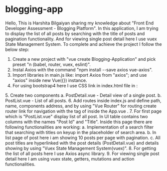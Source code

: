 # blogging-app
Hello, 
  This is Harshita Bilgaiyan sharing my knowledge about "Front End Developer Assessment - Blogging Platform". In this application, I am trying to display the list of all posts by searching with the title of posts and pagination functionality. And for viewing single post detail here I use vuex State Management System. To complete and achieve the project I follow the below step:

1. Create a new project with "vue create Blogging-Application" and pick preset "n (babel, router, vuex, eslint)".
2. Instal Axios with the command "npm install --save axios vue-axios".
3. Import libraries in main.js like: import Axios from "axios"; and use "axios" inside new Vue({}) instance.
4. For using bootstrap4 here I use CSS link in index.html file in :
  <head>
    <link rel="stylesheet" href="https://stackpath.bootstrapcdn.com/bootstrap/4.1.3/css/bootstrap.min.css" integrity="sha384-MCw98/SFnGE8fJT3GXwEOngsV7Zt27NXFoaoApmYm81iuXoPkFOJwJ8ERdknLPMO" crossorigin="anonymous">
  </head>  
5. Create two components 
    a. PostDetail.vue - Detail view of a single post.
	b. PostList.vue - List of all posts.
6. Add routes inside index.js and define path, name, components address, and by using "Vue Router" for routing create router link for navigation with the tag of <router-link></router-link> inside the App.vue .
7. For first page which is "PostList.vue" display list of all post. In UI table contains two columns with the names "Post Id" and "Title". Inside this page there are following functionalities are working:
 a. Implementation of a search filter that searching with titles on keyup in the placeholder of search area.
 b. In list page of post here i am showing 10 posts per page with pagination.
 c. All post titles are hyperlinked with the post details (PostDetail.vue) and details showing by using "Vuex State Management System(vuex)".
8. For getting the list of all posts here I use Axios async library.
9. For viewing single post detail here I am using vuex state, getters, mutations and action functionalities.
